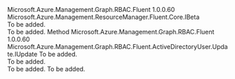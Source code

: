 <Type Name="IWithPasswordBeta" FullName="Microsoft.Azure.Management.Graph.RBAC.Fluent.ActiveDirectoryUser.Update.IWithPasswordBeta">
  <TypeSignature Language="C#" Value="public interface IWithPasswordBeta : Microsoft.Azure.Management.ResourceManager.Fluent.Core.IBeta" />
  <TypeSignature Language="ILAsm" Value=".class public interface auto ansi abstract IWithPasswordBeta implements class Microsoft.Azure.Management.ResourceManager.Fluent.Core.IBeta" />
  <TypeSignature Language="DocId" Value="T:Microsoft.Azure.Management.Graph.RBAC.Fluent.ActiveDirectoryUser.Update.IWithPasswordBeta" />
  <TypeSignature Language="VB.NET" Value="Public Interface IWithPasswordBeta&#xA;Implements IBeta" />
  <TypeSignature Language="F#" Value="type IWithPasswordBeta = interface&#xA;    interface IBeta" />
  <AssemblyInfo>
    <AssemblyName>Microsoft.Azure.Management.Graph.RBAC.Fluent</AssemblyName>
    <AssemblyVersion>1.0.0.60</AssemblyVersion>
  </AssemblyInfo>
  <Interfaces>
    <Interface>
      <InterfaceName>Microsoft.Azure.Management.ResourceManager.Fluent.Core.IBeta</InterfaceName>
    </Interface>
  </Interfaces>
  <Docs>
    <summary>To be added.</summary>
    <remarks>To be added.</remarks>
  </Docs>
  <Members>
    <Member MemberName="WithPassword">
      <MemberSignature Language="C#" Value="public Microsoft.Azure.Management.Graph.RBAC.Fluent.ActiveDirectoryUser.Update.IUpdate WithPassword (string password);" />
      <MemberSignature Language="ILAsm" Value=".method public hidebysig newslot virtual instance class Microsoft.Azure.Management.Graph.RBAC.Fluent.ActiveDirectoryUser.Update.IUpdate WithPassword(string password) cil managed" />
      <MemberSignature Language="DocId" Value="M:Microsoft.Azure.Management.Graph.RBAC.Fluent.ActiveDirectoryUser.Update.IWithPasswordBeta.WithPassword(System.String)" />
      <MemberSignature Language="VB.NET" Value="Public Function WithPassword (password As String) As IUpdate" />
      <MemberSignature Language="F#" Value="abstract member WithPassword : string -&gt; Microsoft.Azure.Management.Graph.RBAC.Fluent.ActiveDirectoryUser.Update.IUpdate" Usage="iWithPasswordBeta.WithPassword password" />
      <MemberType>Method</MemberType>
      <AssemblyInfo>
        <AssemblyName>Microsoft.Azure.Management.Graph.RBAC.Fluent</AssemblyName>
        <AssemblyVersion>1.0.0.60</AssemblyVersion>
      </AssemblyInfo>
      <ReturnValue>
        <ReturnType>Microsoft.Azure.Management.Graph.RBAC.Fluent.ActiveDirectoryUser.Update.IUpdate</ReturnType>
      </ReturnValue>
      <Parameters>
        <Parameter Name="password" Type="System.String" />
      </Parameters>
      <Docs>
        <param name="password">To be added.</param>
        <summary>To be added.</summary>
        <returns>To be added.</returns>
        <remarks>To be added.</remarks>
      </Docs>
    </Member>
  </Members>
</Type>